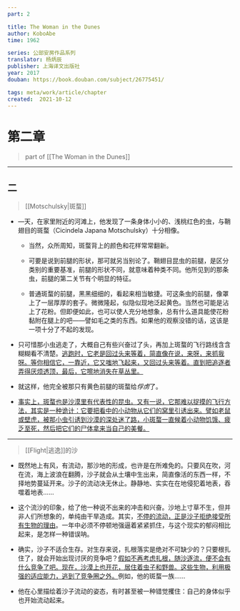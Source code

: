 ```yaml
---
part: 2

title: The Woman in the Dunes
author: KoboAbe
time: 1962

series: 公部安房作品系列
translator: 杨炳辰
publisher: 上海译文出版社
year: 2017
douban: https://book.douban.com/subject/26775451/

tags: meta/work/article/chapter
created:  2021-10-12
---
```


# 第二章

> part of [[The Woman in the Dunes]]

---

## 二

> [[Motschulsky|斑蝥]]

- —天，在家里附近的河滩上，他发现了一条身体小小的、浅桃红色的虫，与鞘翅目的斑蝥（Cicindela Japana Motschulsky）十分相像。

	- 当然，众所周知，斑蝥背上的颜色和花样常常翻新。

	- 可要是说到前腿的形状，那可就另当别论了。鞘翅目昆虫的前腿，是区分类别的重要基准，前腿的形状不同，就意味着种类不同。他所见到的那条虫，前腿的第二关节有个明显的特征。

	- 普通斑蝥的前腿，黑黑细细的，看起来相当敏捷。可这条虫的前腿，像罩上了一层厚厚的套子。微微隆起，似隐似现地泛起黄色。当然也可能是沾上了花粉。但即便如此，也可以使人充分地想象，总有什么道具能使花粉黏附在腿上的吧——譬如毛之类的东西。如果他的观察没错的话，这该是一项十分了不起的发现。

- 只可惜那小虫逃走了，大概自己有些兴奋过了头，再加上斑蝥的飞行路线含含糊糊看不清楚。<u>逃跑时，它老是回过头来等着，简直像在说，来呀，来抓我呀。等你相信它，一靠近，它又嗤地飞起来，又回过头来等着。直到把追逐者弄得厌烦透顶，最后，它嚓地消失在草丛里。</u>

- 就这样，他完全被那只有黄色前腿的斑蝥给*俘虏*了。

- <u>事实上，斑蝥也是沙漠里有代表性的昆虫。又有一说，它那难以捉摸的飞行方法，其实是一种诡计：它要把看中的小动物从它们的窝里引诱出来。譬如老鼠或壁虎，被那小虫引诱到沙漠的深处迷了路，小斑蝥一直候着小动物饥饿、疲乏至死，然后把它们的尸体拿来当自己的美餐。</u>

---

> [[Flight|逃逸]]的沙

- 既然地上有风，有流动，那沙地的形成，也许是在所难免的。只要风在吹，河在流，海上波浪在翻腾，沙子就会从土壤中生出来，简直像活的东西一样，不择地势蔓延开来。沙子的流动决无休止。静静地、实实在在地侵犯着地表，吞噬着地表……

- 这个流沙的印象，给了他一种说不出来的冲击和兴奋。沙地上寸草不生，但并非人们所想象的，单纯由干旱造成。其实，<u>不停的流动，正是沙子拒绝接受所有生物的理由</u>。一年中必须不停顿地强逼着紧紧抓住，与这个现实的郁闷相比起来，是怎样一种错误呐。

- 确实，沙子不适合生存。对生存来说，扎根落实是绝对不可缺少的？只要根扎住了，就会开始出现讨厌的竞争吧？<u>假如不再考虑扎根，随沙逐流，便不会有什么竞争了吧。现在，沙漠上也开花，居住着虫子和野兽。这些生物，利用极强的适应能力，逃到了竞争圈之外。</u>例如，他的斑蝥一族……

- 他在心里描绘着沙子流动的姿态，有时甚至被一种错觉攫住：自己的身体似乎也开始流动起来。